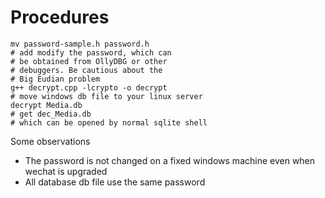 # Procedures
```
mv password-sample.h password.h
# add modify the password, which can
# be obtained from OllyDBG or other
# debuggers. Be cautious about the
# Big Eudian problem
g++ decrypt.cpp -lcrypto -o decrypt
# move windows db file to your linux server
decrypt Media.db
# get dec_Media.db
# which can be opened by normal sqlite shell
```

Some observations
* The password is not changed on a fixed windows machine
  even when wechat is upgraded
* All database db file use the same password

